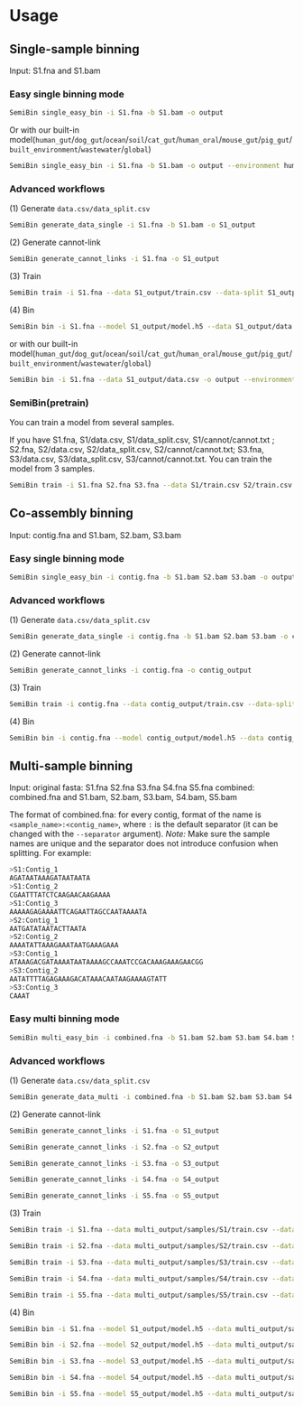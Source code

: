 # Usage

## Single-sample binning

Input: S1.fna and S1.bam

### Easy single binning mode

```bash
SemiBin single_easy_bin -i S1.fna -b S1.bam -o output 
```
Or with our built-in model(`human_gut`/`dog_gut`/`ocean`/`soil`/`cat_gut`/`human_oral`/`mouse_gut`/`pig_gut`/`built_environment`/`wastewater`/`global`)
```bash
SemiBin single_easy_bin -i S1.fna -b S1.bam -o output --environment human_gut
```
### Advanced workflows

(1)  Generate `data.csv/data_split.csv` 
```bash
SemiBin generate_data_single -i S1.fna -b S1.bam -o S1_output
```
(2) Generate cannot-link 
```bash
SemiBin generate_cannot_links -i S1.fna -o S1_output
```
(3) Train
```bash
SemiBin train -i S1.fna --data S1_output/train.csv --data-split S1_output/train_split.csv -c S1_output/cannot/cannot.txt -o S1_output --mode single
```
(4) Bin 
```bash
SemiBin bin -i S1.fna --model S1_output/model.h5 --data S1_output/data.csv -o output
```
or with our built-in model(`human_gut`/`dog_gut`/`ocean`/`soil`/`cat_gut`/`human_oral`/`mouse_gut`/`pig_gut`/`built_environment`/`wastewater`/`global`)
```bash
SemiBin bin -i S1.fna --data S1_output/data.csv -o output --environment human_gut
```

### SemiBin(pretrain)
You can train a model from several samples. 

If you have S1.fna, S1/data.csv,  S1/data_split.csv, S1/cannot/cannot.txt ; S2.fna, S2/data.csv,  S2/data_split.csv, S2/cannot/cannot.txt; S3.fna, S3/data.csv,  S3/data_split.csv, S3/cannot/cannot.txt. You can train the model from 3 samples.

```bash
SemiBin train -i S1.fna S2.fna S3.fna --data S1/train.csv S2/train.csv S3/train.csv --data-split S1/train_split.csv S2/train_split.csv S3/train_split.csv -c S1/cannot.txt s2/cannot.txt S3/cannot.txt -o output --mode several 
```

## Co-assembly binning

Input: contig.fna and S1.bam, S2.bam, S3.bam

### Easy single binning mode
```bash
SemiBin single_easy_bin -i contig.fna -b S1.bam S2.bam S3.bam -o output
```
### Advanced workflows

(1)  Generate `data.csv/data_split.csv` 
```bash
SemiBin generate_data_single -i contig.fna -b S1.bam S2.bam S3.bam -o contig_output
```
(2) Generate cannot-link 
```bash
SemiBin generate_cannot_links -i contig.fna -o contig_output
```
(3) Train
```bash
SemiBin train -i contig.fna --data contig_output/train.csv --data-split contig_output/train_split.csv -c contig_output/cannot/cannot.txt -o contig_output --mode single
```
(4) Bin
```bash
SemiBin bin -i contig.fna --model contig_output/model.h5 --data contig_output/data.csv -o output
```


## Multi-sample binning

Input: 
original fasta: S1.fna S2.fna S3.fna S4.fna S5.fna 
combined: combined.fna and S1.bam, S2.bam, S3.bam, S4.bam, S5.bam

The format of combined.fna: for every contig, format of the name is `<sample_name>:<contig_name>`, where
`:` is the default separator (it can be changed with the `--separator`
argument). *Note:* Make sure the sample names are unique and  the separator
does not introduce confusion when splitting. For example:

```bash
>S1:Contig_1
AGATAATAAAGATAATAATA
>S1:Contig_2
CGAATTTATCTCAAGAACAAGAAAA
>S1:Contig_3
AAAAAGAGAAAATTCAGAATTAGCCAATAAAATA
>S2:Contig_1
AATGATATAATACTTAATA
>S2:Contig_2
AAAATATTAAAGAAATAATGAAAGAAA
>S3:Contig_1
ATAAAGACGATAAAATAATAAAAGCCAAATCCGACAAAGAAAGAACGG
>S3:Contig_2
AATATTTTAGAGAAAGACATAAACAATAAGAAAAGTATT
>S3:Contig_3
CAAAT
```
### Easy multi binning mode
```bash
SemiBin multi_easy_bin -i combined.fna -b S1.bam S2.bam S3.bam S4.bam S5.bam -o multi_output
```

### Advanced workflows

(1)  Generate `data.csv/data_split.csv` 
```bash
SemiBin generate_data_multi -i combined.fna -b S1.bam S2.bam S3.bam S4.bam S5.bam -o output -s :
```
(2) Generate cannot-link 
```bash
SemiBin generate_cannot_links -i S1.fna -o S1_output
```
```bash
SemiBin generate_cannot_links -i S2.fna -o S2_output
```
```bash
SemiBin generate_cannot_links -i S3.fna -o S3_output
```
```bash
SemiBin generate_cannot_links -i S4.fna -o S4_output
```
```bash
SemiBin generate_cannot_links -i S5.fna -o S5_output
```
(3) Train
```bash
SemiBin train -i S1.fna --data multi_output/samples/S1/train.csv --data-split multi_output/samples/S1/train_split.csv -c S1_output/cannot/cannot.txt -o S1_output --mode single
```
```bash
SemiBin train -i S2.fna --data multi_output/samples/S2/train.csv --data-split multi_output/samples/S2/train_split.csv -c S2_output/cannot/cannot.txt -o S2_output --mode single
```
```bash
SemiBin train -i S3.fna --data multi_output/samples/S3/train.csv --data-split multi_output/samples/S3/train_split.csv -c S3_output/cannot/cannot.txt -o S3_output --mode single
```
```bash
SemiBin train -i S4.fna --data multi_output/samples/S4/train.csv --data-split multi_output/samples/S4/train_split.csv -c S4_output/cannot/cannot.txt -o S4_output --mode single
```
```bash
SemiBin train -i S5.fna --data multi_output/samples/S5/train.csv --data-split multi_output/samples/S5/train_split.csv -c S5_output/cannot/cannot.txt -o S5_output --mode single
```
(4) Bin
```bash
SemiBin bin -i S1.fna --model S1_output/model.h5 --data multi_output/samples/S1/data.csv -o output 
```
```bash
SemiBin bin -i S2.fna --model S2_output/model.h5 --data multi_output/samples/S2/data.csv -o output
```
```bash
SemiBin bin -i S3.fna --model S3_output/model.h5 --data multi_output/samples/S3/data.csv -o output 
```
```bash
SemiBin bin -i S4.fna --model S4_output/model.h5 --data multi_output/samples/S4/data.csv -o output 
```
```bash
SemiBin bin -i S5.fna --model S5_output/model.h5 --data multi_output/samples/S5/data.csv -o output 
```

